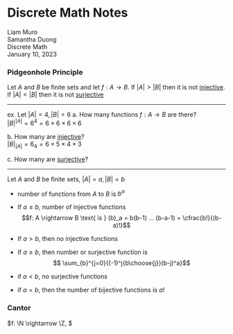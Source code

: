 # Discrete Math Notes

Liam Muro \
Samantha Duong \
Discrete Math \
January 10, 2023

### Pidgeonhole Principle

Let $A$ and $B$ be finite sets and let $f: A \rightarrow B$. If $|A| > |B|$ then it is not [injective](/Glossary/functions/injective-functions.md). If $|A| < |B|$ then it is not [surjective](/Glossary/functions/surjective-functions.md)

___

ex. Let $|A| = 4, |B| = 6$
a. How many functions $f: A \rightarrow B$ are there? \
$|B|^{|A|} = 6^4 = 6 \times 6 \times 6 \times 6$

b. How many are [injective](/Glossary/functions/injective-functions.md)? \
$|B|_{|A|} = 6_4 = 6 \times 5 \times 4 \times 3$

c. How many are [surjective](/Glossary/functions/surjective-functions.md)?

___

Let $A$ and $B$ be finite sets, $|A| = a, |B| = b$

- number of functions from $A$ to $B$ is $b^a$
- If $a \leq b$, number of injective functions $$f: A \rightarrow B \text{ is } (b)_a = b(b-1) ... (b-a-1) = \cfrac{b!}{(b-a)!}$$
- If $a > b$, then no injective functions
- If $a \geq b$, then number or surjective  function is
$$ \sum_{b}^{j=0}{(-1)^j{b\choose{j}}(b-j)^a}$$

- if $a < b$, no surjective functions
- if $a = b$, then the number of bijective functions is $a!$

### Cantor

$f: \N \rightarrow \Z, $
